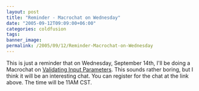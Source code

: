 ```yaml
---
layout: post
title: "Reminder - Macrochat on Wednesday"
date: "2005-09-12T09:09:00+06:00"
categories: coldfusion 
tags: 
banner_image: 
permalink: /2005/09/12/Reminder-Macrochat-on-Wednesday
---
```


This is just a reminder that on Wednesday, September 14th, I'll be doing a Macrochat on <a href="http://www.macromedia.com/cfusion/event/index.cfm?event=detail&id=288085&loc=en_us">Validating Input Parameters</a>. This sounds rather boring, but I think it will be an interesting chat. You can register for the chat at the link above. The time will be 11AM CST.